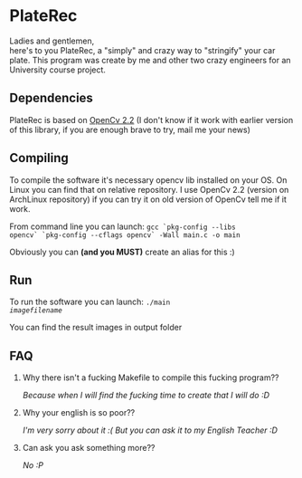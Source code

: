 PlateRec
=========================================================================

Ladies and gentlemen,   
here's to you PlateRec, a "simply" and crazy way to "stringify" your car plate.
This program was create by me and other two crazy engineers for an University course project.

Dependencies
-------------------------------------------------------------------------
PlateRec is based on [OpenCv 2.2](http://opencv.willowgarage.com/wiki/)
(I don't know if it work with earlier version of this library, if you are enough brave to try, mail me your news)


Compiling
-------------------------------------------------------------------------
To compile the software it's necessary opencv lib installed on your OS.
On Linux you can find that on relative repository. I use OpenCv 2.2
(version on ArchLinux repository) if you can try it on old version of
OpenCv tell me if it work.

From command line you can launch:
<code>gcc \`pkg-config --libs opencv\` \`pkg-config --cflags opencv\` -Wall main.c -o main</code>

Obviously you can <b>(and you MUST)</b> create an alias for this :)


Run
-------------------------------------------------------------------------
To run the software you can launch:
<code>./main _imagefilename_</code>

You can find the result images in output folder


FAQ
-------------------------------------------------------------------------
1. Why there isn't a fucking Makefile to compile this fucking program??

	_Because when I will find the fucking time to create that I will do :D_

2. Why your english is so poor??

	_I'm very sorry about it :( But you can ask it to my English Teacher :D_

3. Can ask you ask something more??

	_No :P_
